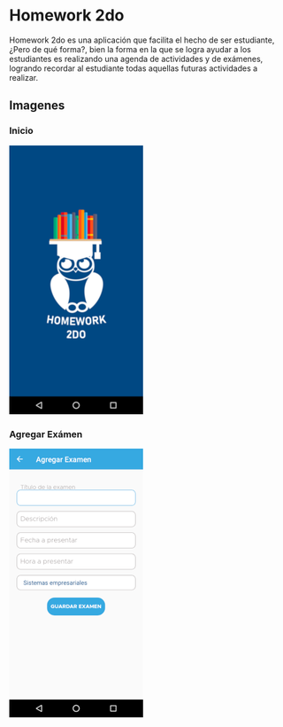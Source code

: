 # Homework 2do
Homework 2do es una aplicación que facilita el hecho de ser estudiante, ¿Pero de qué forma?, bien la forma en la que se logra ayudar a los estudiantes es realizando una agenda de actividades y de exámenes, logrando recordar al estudiante todas aquellas futuras actividades a realizar.

## Imagenes

### Inicio
![Inicio](https://github.com/AllieMichell/Homework2do/blob/master/Images/Inicio.png)
### Agregar Exámen
![Inicio](https://github.com/AllieMichell/Homework2do/blob/master/Images/Agregar_examen.png)
